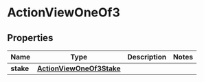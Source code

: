 
# ActionViewOneOf3

## Properties
| Name | Type | Description | Notes |
| ------------ | ------------- | ------------- | ------------- |
| **stake** | [**ActionViewOneOf3Stake**](ActionViewOneOf3Stake.md) |  |  |



